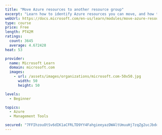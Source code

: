 ```yaml
---
title: "Move Azure resources to another resource group"
excerpt: "Learn how to identify Azure resources you can move, and how to move them to a new resource group."
webUrl: https://docs.microsoft.com/en-us/learn/modules/move-azure-resources-another-resource-group/
type: course
price: Free
length: PT42M
ratings:
  count: 3645
  average: 4.672428
heat: 53

provider:
  name: Microsoft Learn
  domain: microsoft.com
  images:
    - url: /assets/images/organizations/microsoft.com-50x50.jpg
      width: 50
      height: 50

levels:
  - Beginner

topics:
  - Azure
  - Management Tools

secured: "7FFIhzouOtSv6dIK1aCFRLTD9YY4FahgieeyazDWAltUmuuHj7zqZg2ucJbdqPmjaKxgqvUFiNw+15cuEwaymQqlWoBeSO2QxC2WYVfjSRn+JyXsNPsguKj6392ry7ZoHFytVrTmY9ib+roFDxBBxX7TFrn7NNrYfQepoRhMz4gYOj0WFlk5vpAJNOGkhroVV21GJmhY8khpmhoEZzZU6LeL/WBoRsOc6eVn4OE4jC3CMhLDHtPoznYaYUTGg4EO6ZrgJsNghucOSytpwByoC8nBzwvD5/JgsihUCBaQsblg5MVWOO5SE8pScMV50ueIYzi1oO3rzIi2ZVYkPBoxA9N22ViC6fu5obRRDJsNrAHFh9Uz9ugvGGX7GJ3ygur6yjNroSa/FVhKrftrVWSVoFD12+NrqMVAVzJleHPwbKo=;eSXR+mJhrmLpPu5bm0GzTQ=="
---
```


